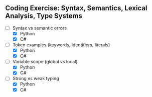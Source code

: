 ## Coding Exercise: Syntax, Semantics, Lexical Analysis, Type Systems
- [ ] Syntax vs semantic errors
  - [x] Python
  - [x] C#
- [ ] Token examples (keywords, identifiers, literals)
  - [x] Python
  - [x] C#
- [ ] Variable scope (global vs local)
  - [x] Python
  - [x] C#
- [ ] Strong vs weak typing
  - [x] Python
  - [x] C#
